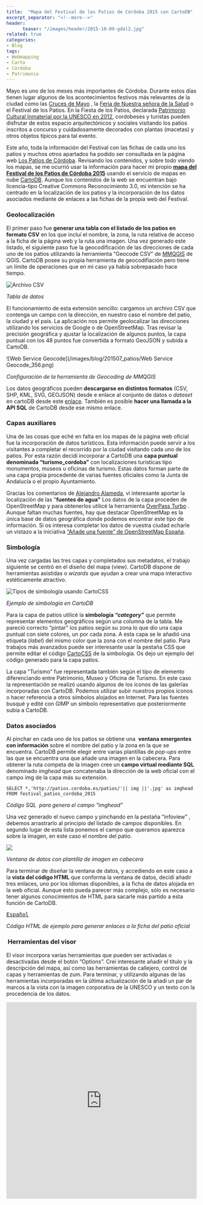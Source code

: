 ```yaml
---
title:  "Mapa del Festival de los Patios de Córdoba 2015 con CartoDB"
excerpt_separator: "<!--more-->"
header:
      teaser: "/images/header/2015-10-09-gdal2.jpg"
related: true
categories: 
- Blog
tags:
- Webmapping
- Carto
- Córdoba
- Patrimonio
---
```

      
Mayo es uno de los meses más importantes de Córdoba. Durante estos días tienen lugar algunos de los acontecimientos festivos más relevantes de la ciudad como las [Cruces de Mayo](http://www.spain.info/es/que-quieres/agenda/fiestas/cordoba/cruces_de_mayo.html "Cruces de Mayo") , la [Feria de Nuestra señora de la Salud](http://www.spain.info/es/que-quieres/agenda/fiestas/cordoba/feria_de_cordoba.html "Feria de Córdoba") o el Festival de los Patios. En la Fiesta de los Patios, declarada [Patrimonio Cultural Inmaterial por la UNESCO en 2012](http://www.unesco.org/culture/ich/index.php?lg=es&pg=00011&RL=00846 "UNESCO"), cordobeses y turistas pueden disfrutar de estos espacio arquitectónicos y sociales visitando los patios inscritos a concurso y cuidadosamente decorados con plantas (macetas) y otros objetos típicos para tal evento.
<!--more-->
Este año, toda la información del Festival con las fichas de cada uno los patios y muchos otros apartados ha podido ser consultada en la página web [Los Patios de Córdoba](http://patios.cordoba.es/). Revisando los contenidos, y sobre todo viendo los mapas, se me ocurrió usar la información para hacer mi propio [**mapa del Festival de los Patios de Córdoba 2015**](https://sigdeletras.cartodb.com/viz/336c862e-f309-11e4-a1c8-0e8dde98a187/public_map%20 "mapa en CartoDB") usando el servicio de mapas en nube [CartoDB](https://cartodb.com "CartoDB"). Aunque los contenidos de la web se encuentran bajo licencia-tipo Creative Commons Reconocimiento 3.0, mi intención se ha centrado en la localización de los patios y la incorporación de los datos asociados mediante de enlaces a las fichas de la propia web del Festival.

### Geolocalización

El primer paso fue **generar una tabla con el listado de los patios en formato CSV** en los que incluí el nombre, la zona, la ruta relativa de acceso a la ficha de la página web y la ruta una imagen. Una vez generado este listado, el siguiente paso fue la geocodificación de las direcciones de cada uno de los patios utilizando la herramienta “Geocode CSV” de [MMQGIS](https://plugins.qgis.org/plugins/mmqgis/ "MMQGIS") de QGIS. CartoDB posee su propia herramienta de geocodifiación pero tiene un límite de operaciones que en mi caso ya había sobrepasado hace tiempo.

![Archivo CSV](/images/blog/201507_patios/csv.png)

_Tabla de datos_

El funcionamiento de esta extensión sencillo: cargamos un archivo CSV que contenga un campo con la dirección, en nuestro caso el nombre del patio, la ciudad y el país. La aplicación nos permite geolocalizar las direcciones utilizando los servicios de Google o de OpenStreetMap. Tras revisar la precisión geográfica y ajustar la localización de algunos puntos, la capa puntual con los 48 puntos fue convertida a formato GeoJSON y subida a CartoDB.

![Web Service Geocode](/images/blog/201507_patios/Web Service Geocode_356.png)

_Configuración de la herramienta de Geocoding de MMQGIS_

Los datos geográficos pueden **descargarse en distintos formatos** (CSV, SHP, KML, SVG, GEOJSON) desde e enlace al conjunto de datos o _dataset_ en cartoDB desde este [enlace](https://sigdeletras.cartodb.com/tables/festival_patios_cordoba_2015/public "dataset patios cartodb"). También es posible **hacer una llamada a la API SQL** de CartoDB desde ese mismo enlace.

### Capas auxiliares

Una de las cosas que eché en falta en los mapas de la página web oficial fue la incorporación de datos turísticos. Esta información puede servir a los visitantes a completar el recorrido por la ciudad visitando cada uno de los patios. Por esta razón decidí incorporar a CartoDB una **capa puntual denominada “turismo_cordoba”** con localizaciones turísticas tipo monumentos, museos u oficinas de turismo. Estas datos forman parte de una capa propia procedente de varias fuentes oficiales como la Junta de Andalucía o el propio Ayuntamiento.

Gracias los comentarios de [Alejandro Alameda](https://twitter.com/AlxAlameda "Twitter"), vi interesante aportar la localización de las "**fuentes de agua"** Los datos de la capa proceden de OpenStreetMap y para obtenerlos utilicé la herramienta [OverPass Turbo](http://overpass-turbo.eu/ "OverPass") . Aunque faltan muchas fuentes, hay que destacar OpenStreetMap es la única base de datos geográfica donde podemos encontrar este tipo de información. Si os interesa completar los datos de vuestra ciudad echarle un vistazo a la iniciativa [“Añade una fuente” de OpenStreetMap España](http://www.openstreetmap.es/2014/07/03/anade-una-fuente/ "OSM España").

### Simbología

Una vez cargadas las tres capas y completados sus metadatos, el trabajo siguiente se centró en el diseño del mapa (view). CartoDB dispone de herramientas asistidas o _wizards_ que ayudan a crear una mapa interactivo estéticamente atractivo.

![Tipos de simbología usando CartoCSS](/images/blog/201507_patios/simbologia_patios.png)

_Ejemplo de simbología en CartoDB_

Para la capa de patios utilicé la **simbología _“category”_** que permite representar elementos geográficos según una columna de la tabla. Me pareció correcto “pintar” los patios según su zona lo que dio una capa puntual con siete colores, un por cada zona. A esta capa se le añadió una etiqueta (_label_) del mismo color que la zona con el nombre del patio. Para trabajos más avanzados puede ser interesante usar la pestaña CSS que permite editar el código [CartoCSS](https://www.mapbox.com/tilemill/docs/manual/carto/) de la simbología. Os dejo un ejemplo del código generado para la capa patios.

La capa "Turismo" fue representada también según el tipo de elemento diferenciando entre Patrimonio, Museo y Oficina de Turismo. En este caso la representación se realizó usando algunos de los iconos de las galerías incorporadas con CartoDB. Podemos utilizar subir nuestros propios iconos o hacer referencia a otros símbolos alojados en Internet. Para las fuentes busqué y edité con GIMP un símbolo representativo que posteriormente subía a CartoDB.

### Datos asociados

Al pinchar en cada uno de los patios se obtiene una  **ventana emergentes con información** sobre el nombre del patio y la zona en la que se encuentra. CartoDB permite elegir entre varias plantillas de _pop-ups_ entre las que se encuentra una que añade una imagen en la cabecera. Para obtener la ruta competa de la imagen cree un **campo virtual mediante SQL** denominado _imghead_ que concatenaba la dirección de la web oficial con el campo img de la capa más su extensión.

	SELECT *,'http://patios.cordoba.es/patios/'|| img ||'.jpg' as imghead FROM festival_patios_cordoba_2015

_Código SQL  para genera el campo "imghead"_

Una vez generado el nuevo campo y pinchando en la pestaña “infoview” , debemos arrastrarlo al principio del listado de campos disponibles. En segundo lugar de esta lista ponemos el campo que queramos aparezca sobre la imagen, en este caso el nombre del patio.

![](/images/blog/201507_patios/popup.png)

_Ventana de datos con plantilla de imagen en cabecera_

Para terminar de diseñar la ventana de datos, y accediendo en este caso a la **vista del código HTML** que conforma la ventana de datos, decidí añadir tres enlaces, uno por los idiomas disponibles, a la ficha de datos alojada en la web oficial. Aunque esto pueda parecer más complejo, sólo es necesario tener algunos conocimientos de HTML para sacarle más partido a esta función de CartoDB.

<pre><a href='http://patios.cordoba.es/patios/detallar/pag/{{link}}' target='_blank' title='Web Patios de Córdoba'>Español</a></pre>

_Código HTML de ejemplo para generar enlaces a la ficha del patio oficial_

###  Herramientas del visor

El visor incorpora varias herramientas que pueden ser activadas o desactivadas desde el botón “Options”. Creí interesante añadir el título y la descripción del mapa, así como las herramientas de callejero, control de capas y herramientas de zum. Para terminar, y utilizando algunas de las herramientas incorporadas en la última actualización de la añadí un par de marcos a la vista con la imagen corporativa de la UNESCO y un texto con la procedencia de los datos.

<iframe src="https://sigdeletras.cartodb.com/viz/336c862e-f309-11e4-a1c8-0e8dde98a187/embed_map" frameborder="0" width="100%" height="520"></iframe>       
